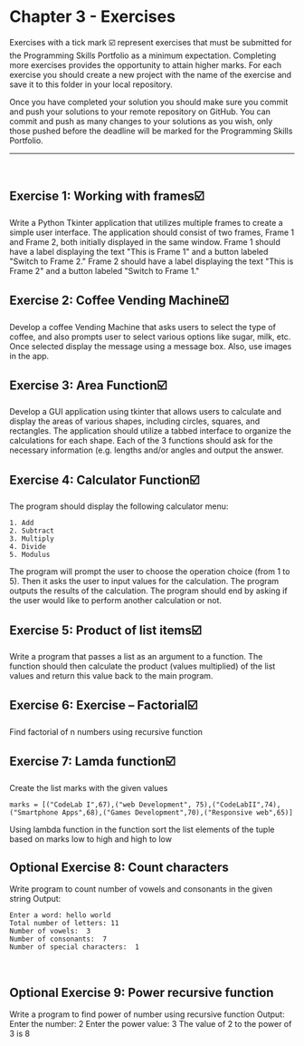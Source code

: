 # Chapter 3 - Exercises
Exercises with a tick mark ☑️ represent exercises that must be submitted for the Programming Skills Portfolio as a minimum expectation. Completing more exercises provides the opportunity to attain higher marks. For each exercise you should create a new project with the name of the exercise and save it to this folder in your local repository.

Once you have completed your solution you should make sure you commit and push your solutions to your remote repository on GitHub. You can commit and push as many changes to your solutions as you wish, only those pushed before the deadline will be marked for the Programming Skills Portfolio.

---
&nbsp;

## Exercise 1: Working with frames☑️
Write a Python Tkinter application that utilizes multiple frames to create a simple user interface. The application should consist of two frames, Frame 1 and Frame 2, both initially displayed in the same window. Frame 1 should have a label displaying the text "This is Frame 1" and a button labeled "Switch to Frame 2." Frame 2 should have a label displaying the text "This is Frame 2" and a button labeled "Switch to Frame 1."
&nbsp;
&nbsp;
## Exercise 2: Coffee Vending Machine☑️
Develop a coffee Vending Machine that asks users to select the type of coffee, and also prompts user to select various options like sugar, milk, etc. Once selected display the message using a message box. Also, use images in the app.
&nbsp;
&nbsp;
## Exercise 3: Area Function☑️
Develop a GUI application using tkinter that allows users to calculate and display the areas of various shapes, including circles, squares, and rectangles. The application should utilize a tabbed interface to organize the calculations for each shape.
Each of the 3 functions should ask for the necessary information (e.g. lengths and/or angles and output the answer.
&nbsp;
&nbsp;
## Exercise 4: Calculator Function☑️
The program should display the following calculator menu:
```
1. Add
2. Subtract
3. Multiply
4. Divide
5. Modulus
```
The program will prompt the user to choose the operation choice (from 1 to 5). Then it asks the user to input values for the calculation. The program outputs the results of the calculation. The program should end by asking if the user would like to perform another calculation or not.
&nbsp;
&nbsp;
## Exercise 5: Product of list items☑️
Write a program that passes a list as an argument to a function. The function should then calculate the product (values multiplied) of the list values and return this value back to the main program.
&nbsp;
&nbsp;
## Exercise 6: Exercise – Factorial☑️
Find factorial of n numbers using recursive function
&nbsp;
&nbsp;
## Exercise 7: Lamda function☑️
Create the list marks with the given values

```marks = [("CodeLab I",67),("web Development", 75),("CodeLabII",74),("Smartphone Apps",68),("Games Development",70),("Responsive web",65)]```
 
Using lambda function in the function sort the list elements of the tuple based on marks low to high and high to low
&nbsp;
&nbsp;
## Optional Exercise 8: Count characters
Write program to count number of vowels and consonants in the given string
Output:
```
Enter a word: hello world
Total number of letters: 11
Number of vowels:  3
Number of consonants:  7
Number of special characters:  1
```
 
&nbsp;
&nbsp;
## Optional Exercise 9: Power recursive function
Write a program to find power of number using recursive function
Output: 
Enter the number: 2
Enter the power value: 3
The value of 2 to the power of 3 is 8
